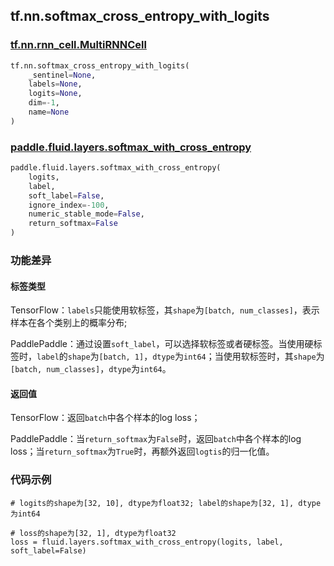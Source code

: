 ## tf.nn.softmax_cross_entropy_with_logits

### [tf.nn.rnn_cell.MultiRNNCell](https://www.tensorflow.org/api_docs/python/tf/nn/softmax_cross_entropy_with_logits)

```python
tf.nn.softmax_cross_entropy_with_logits(
    _sentinel=None,
    labels=None,
    logits=None,
    dim=-1,
    name=None
)
```

### [paddle.fluid.layers.softmax_with_cross_entropy](http://paddlepaddle.org/documentation/docs/zh/1.3/api_cn/layers_cn.html#softmax-with-cross-entropy)
```python
paddle.fluid.layers.softmax_with_cross_entropy(
    logits, 
    label, 
    soft_label=False, 
    ignore_index=-100, 
    numeric_stable_mode=False, 
    return_softmax=False
)
```

### 功能差异

#### 标签类型
TensorFlow：`labels`只能使用软标签，其`shape`为`[batch, num_classes]`，表示样本在各个类别上的概率分布;  

PaddlePaddle：通过设置`soft_label`，可以选择软标签或者硬标签。当使用硬标签时，`label`的`shape`为`[batch, 1]`，`dtype`为`int64`；当使用软标签时，其`shape`为`[batch, num_classes]`，`dtype`为`int64`。

#### 返回值
TensorFlow：返回`batch`中各个样本的log loss；  

PaddlePaddle：当`return_softmax`为`False`时，返回`batch`中各个样本的log loss；当`return_softmax`为`True`时，再额外返回`logtis`的归一化值。


### 代码示例
```
# logits的shape为[32, 10], dtype为float32; label的shape为[32, 1], dtype为int64

# loss的shape为[32, 1], dtype为float32
loss = fluid.layers.softmax_with_cross_entropy(logits, label, soft_label=False)
                                               

```

